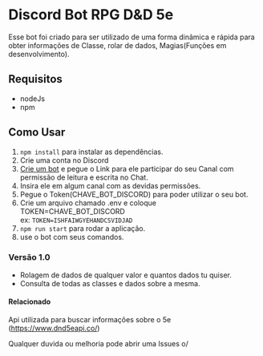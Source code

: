 # Discord Bot RPG D&D 5e

Esse bot foi criado para ser utilizado de uma forma dinâmica e rápida para obter informações de Classe, rolar de dados, Magias(Funções em desenvolvimento).  

## Requisitos

- nodeJs
- npm

## Como Usar

1. ```npm install``` para instalar as dependências.
2. Crie uma conta no Discord
3. [Crie um bot](https://discord.com/developers) e pegue o Link para ele participar do seu Canal com permissão de leitura e escrita no Chat.
4. Insira ele em algum canal com as devidas permissões.
5. Pegue o Token(CHAVE_BOT_DISCORD) para poder utilizar o seu bot.
6. Crie um arquivo chamado .env e coloque TOKEN=CHAVE_BOT_DISCORD  
ex: ```TOKEN=ISHFAIWGYEHANDCSVIDJAD```
7. ```npm run start``` para rodar a aplicação.
8. use o bot com seus comandos.

### Versão 1.0

- Rolagem de dados de qualquer valor e quantos dados tu quiser.  
- Consulta de todas as classes e dados sobre a mesma.


#### Relacionado

Api utilizada para buscar informações sobre o 5e (https://www.dnd5eapi.co/)  

Qualquer duvida ou melhoria pode abrir uma Issues o/